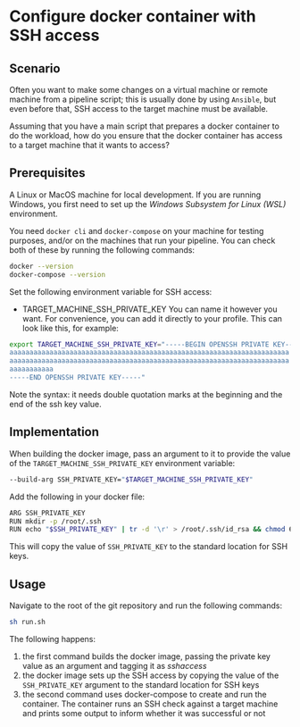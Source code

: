 # Configure docker container with SSH access

## Scenario

Often you want to make some changes on a virtual machine or remote machine from a pipeline script; this is usually done by using `Ansible`, but even before that, SSH access to the target machine must be available.

Assuming that you have a main script that prepares a docker container to do the workload, how do you ensure that the docker container has access to a target machine that it wants to access?

## Prerequisites

A Linux or MacOS machine for local development. If you are running Windows, you first need to set up the *Windows Subsystem for Linux (WSL)* environment.

You need `docker cli` and `docker-compose` on your machine for testing purposes, and/or on the machines that run your pipeline.
You can check both of these by running the following commands:
```sh
docker --version
docker-compose --version
```

Set the following environment variable for SSH access:
- TARGET_MACHINE_SSH_PRIVATE_KEY
You can name it however you want. For convenience, you can add it directly to your profile. This can look like this, for example:
```sh
export TARGET_MACHINE_SSH_PRIVATE_KEY="-----BEGIN OPENSSH PRIVATE KEY-----
aaaaaaaaaaaaaaaaaaaaaaaaaaaaaaaaaaaaaaaaaaaaaaaaaaaaaaaaaaaaaaaaaaaaaa
aaaaaaaaaaaaaaaaaaaaaaaaaaaaaaaaaaaaaaaaaaaaaaaaaaaaaaaaaaaaaaaaaaaaaa
aaaaaaaaaaa
-----END OPENSSH PRIVATE KEY-----"
```
Note the syntax: it needs double quotation marks at the beginning and the end of the ssh key value.

## Implementation

When building the docker image, pass an argument to it to provide the value of the `TARGET_MACHINE_SSH_PRIVATE_KEY` environment variable:
```sh
--build-arg SSH_PRIVATE_KEY="$TARGET_MACHINE_SSH_PRIVATE_KEY"
```

Add the following in your docker file:
```sh
ARG SSH_PRIVATE_KEY
RUN mkdir -p /root/.ssh
RUN echo "$SSH_PRIVATE_KEY" | tr -d '\r' > /root/.ssh/id_rsa && chmod 600 /root/.ssh/id_rsa
```
This will copy the value of `SSH_PRIVATE_KEY` to the standard location for SSH keys.

## Usage

Navigate to the root of the git repository and run the following commands:
```sh
sh run.sh 
```

The following happens:
1) the first command builds the docker image, passing the private key value as an argument and tagging it as *sshaccess*
2) the docker image sets up the SSH access by copying the value of the `SSH_PRIVATE_KEY` argument to the standard location for SSH keys
3) the second command uses docker-compose to create and run the container. The container runs an SSH check against a target machine and prints some output to inform whether it was successful or not

